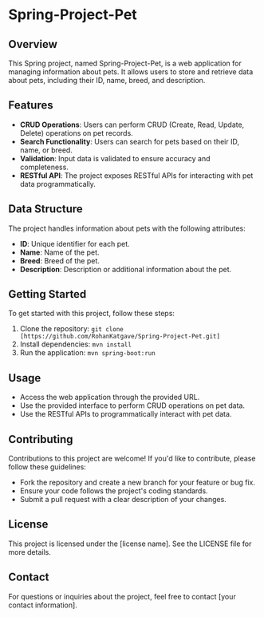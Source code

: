 # Spring-Project-Pet

## Overview
This Spring project, named Spring-Project-Pet, is a web application for managing information about pets. It allows users to store and retrieve data about pets, including their ID, name, breed, and description.

## Features
- **CRUD Operations**: Users can perform CRUD (Create, Read, Update, Delete) operations on pet records.
- **Search Functionality**: Users can search for pets based on their ID, name, or breed.
- **Validation**: Input data is validated to ensure accuracy and completeness.
- **RESTful API**: The project exposes RESTful APIs for interacting with pet data programmatically.

## Data Structure
The project handles information about pets with the following attributes:
- **ID**: Unique identifier for each pet.
- **Name**: Name of the pet.
- **Breed**: Breed of the pet.
- **Description**: Description or additional information about the pet.

## Getting Started
To get started with this project, follow these steps:

1. Clone the repository: `git clone [https://github.com/RohanKatgave/Spring-Project-Pet.git]`
2. Install dependencies: `mvn install`
3. Run the application: `mvn spring-boot:run`

## Usage
- Access the web application through the provided URL.
- Use the provided interface to perform CRUD operations on pet data.
- Use the RESTful APIs to programmatically interact with pet data.

## Contributing
Contributions to this project are welcome! If you'd like to contribute, please follow these guidelines:
- Fork the repository and create a new branch for your feature or bug fix.
- Ensure your code follows the project's coding standards.
- Submit a pull request with a clear description of your changes.

## License
This project is licensed under the [license name]. See the LICENSE file for more details.

## Contact
For questions or inquiries about the project, feel free to contact [your contact information].
